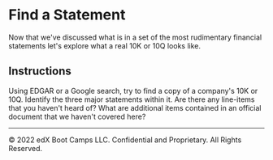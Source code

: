 # Find a Statement

Now that we've discussed what is in a set of the most rudimentary financial statements let's explore what a real 10K or 10Q looks like.

## Instructions
Using EDGAR or a Google search, try to find a copy of a company's 10K or 10Q. Identify the three major statements within it. Are there any line-items that you haven't heard of? What are additional items contained in an official document that we haven't covered here?

---

© 2022 edX Boot Camps LLC. Confidential and Proprietary. All Rights Reserved.
